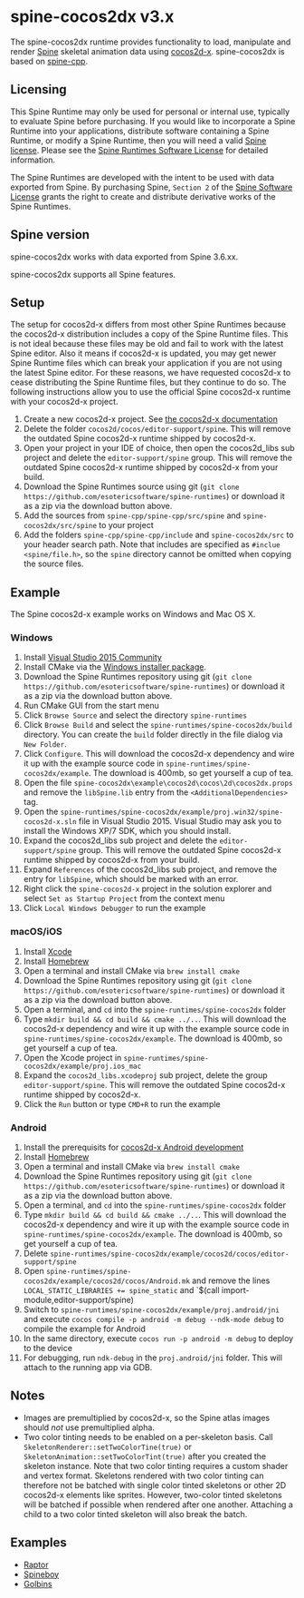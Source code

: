 # spine-cocos2dx v3.x

The spine-cocos2dx runtime provides functionality to load, manipulate and render [Spine](http://esotericsoftware.com) skeletal animation data using [cocos2d-x](http://www.cocos2d-x.org/). spine-cocos2dx is based on [spine-cpp](https://github.com/EsotericSoftware/spine-runtimes/tree/master/spine-cpp).

## Licensing

This Spine Runtime may only be used for personal or internal use, typically to evaluate Spine before purchasing. If you would like to incorporate a Spine Runtime into your applications, distribute software containing a Spine Runtime, or modify a Spine Runtime, then you will need a valid [Spine license](https://esotericsoftware.com/spine-purchase). Please see the [Spine Runtimes Software License](http://esotericsoftware.com/git/spine-runtimes/blob/LICENSE) for detailed information.

The Spine Runtimes are developed with the intent to be used with data exported from Spine. By purchasing Spine, `Section 2` of the [Spine Software License](https://esotericsoftware.com/files/license.txt) grants the right to create and distribute derivative works of the Spine Runtimes.

## Spine version

spine-cocos2dx works with data exported from Spine 3.6.xx.

spine-cocos2dx supports all Spine features.

## Setup

The setup for cocos2d-x differs from most other Spine Runtimes because the cocos2d-x distribution includes a copy of the Spine Runtime files. This is not ideal because these files may be old and fail to work with the latest Spine editor. Also it means if cocos2d-x is updated, you may get newer Spine Runtime files which can break your application if you are not using the latest Spine editor. For these reasons, we have requested cocos2d-x to cease distributing the Spine Runtime files, but they  continue to do so. The following instructions allow you to use the official Spine cocos2d-x runtime with your cocos2d-x project.

1. Create a new cocos2d-x project. See [the cocos2d-x documentation](http://www.cocos2d-x.org/docs/static-pages/installation.html)
2. Delete the folder `cocos2d/cocos/editor-support/spine`. This will remove the outdated Spine cocos2d-x runtime shipped by cocos2d-x.
3. Open your project in your IDE of choice, then open the cocos2d_libs sub project and delete the `editor-support/spine` group. This will remove the outdated Spine cocos2d-x runtime shipped by cocos2d-x from your build.
3. Download the Spine Runtimes source using git (`git clone https://github.com/esotericsoftware/spine-runtimes`) or download it as a zip via the download button above.
4. Add the sources from `spine-cpp/spine-cpp/src/spine` and `spine-cocos2dx/src/spine` to your project
4. Add the folders `spine-cpp/spine-cpp/include` and `spine-cocos2dx/src` to your header search path. Note that includes are specified as `#inclue <spine/file.h>`, so the `spine` directory cannot be omitted when copying the source files.

## Example
The Spine cocos2d-x example works on Windows and Mac OS X.

### Windows
1. Install [Visual Studio 2015 Community](https://www.visualstudio.com/en-us/downloads/download-visual-studio-vs.aspx)
2. Install CMake via the [Windows installer package](https://cmake.org/download/).
3. Download the Spine Runtimes repository using git (`git clone https://github.com/esotericsoftware/spine-runtimes`) or download it as a zip via the download button above.
4. Run CMake GUI from the start menu
5. Click `Browse Source` and select the directory `spine-runtimes`
6. Click `Browse Build` and select the `spine-runtimes/spine-cocos2dx/build` directory. You can create the `build` folder directly in the file dialog via `New Folder`.
7. Click `Configure`. This will download the cocos2d-x dependency and wire it up with the example source code in `spine-runtimes/spine-cocos2dx/example`. The download is 400mb, so get yourself a cup of tea.
7. Open the file `spine-cocos2dx\example\cocos2d\cocos\2d\cocos2dx.props` and remove the `libSpine.lib` entry from the `<AdditionalDependencies>` tag.
8. Open the `spine-runtimes/spine-cocos2dx/example/proj.win32/spine-cocos2d-x.sln` file in Visual Studio 2015. Visual Studio may ask you to install the Windows XP/7 SDK, which you should install.
9. Expand the cocos2d_libs sub project and delete the `editor-support/spine` group. This will remove the outdated Spine cocos2d-x runtime shipped by cocos2d-x from your build.
9. Expand `References` of the cocos2d_libs sub project, and remove the entry for `libSpine`, which should be marked with an error.
9. Right click the `spine-cocos2d-x` project in the solution explorer and select `Set as Startup Project` from the context menu
10. Click `Local Windows Debugger` to run the example

### macOS/iOS
1. Install [Xcode](https://developer.apple.com/xcode/)
2. Install [Homebrew](http://brew.sh/)
3. Open a terminal and install CMake via `brew install cmake`
3. Download the Spine Runtimes repository using git (`git clone https://github.com/esotericsoftware/spine-runtimes`) or download it as a zip via the download button above.
4. Open a terminal, and `cd` into the `spine-runtimes/spine-cocos2dx` folder
5. Type `mkdir build && cd build && cmake ../..`. This will download the cocos2d-x dependency and wire it up with the example source code in `spine-runtimes/spine-cocos2dx/example`. The download is 400mb, so get yourself a cup of tea.
6. Open the Xcode project in `spine-runtimes/spine-cocos2dx/example/proj.ios_mac`
7. Expand the `cocos2d_libs.xcodeproj` sub project, delete the group `editor-support/spine`. This will remove the outdated Spine cocos2d-x runtime shipped by cocos2d-x.
8. Click the `Run` button or type `CMD+R` to run the example

### Android
1. Install the prerequisits for [cocos2d-x Android development](http://www.cocos2d-x.org/docs/installation/Android-terminal/)
2. Install [Homebrew](http://brew.sh/)
3. Open a terminal and install CMake via `brew install cmake`
3. Download the Spine Runtimes repository using git (`git clone https://github.com/esotericsoftware/spine-runtimes`) or download it as a zip via the download button above.
4. Open a terminal, and `cd` into the `spine-runtimes/spine-cocos2dx` folder
5. Type `mkdir build && cd build && cmake ../..`. This will download the cocos2d-x dependency and wire it up with the example source code in `spine-runtimes/spine-cocos2dx/example`. The download is 400mb, so get yourself a cup of tea.
6. Delete `spine-runtimes/spine-cocos2dx/example/cocos2d/cocos/editor-support/spine`
7. Open `spine-runtimes/spine-cocos2dx/example/cocos2d/cocos/Android.mk` and remove the lines `LOCAL_STATIC_LIBRARIES += spine_static` and `$(call import-module,editor-support/spine)
8. Switch to `spine-runtimes/spine-cocos2dx/example/proj.android/jni` and execute `cocos compile -p android -m debug --ndk-mode debug` to compile the example for Android
9. In the same directory, execute `cocos run -p android -m debug` to deploy to the device
10. For debugging, run `ndk-debug` in the `proj.android/jni` folder. This will attach to the running app via GDB.

## Notes

* Images are premultiplied by cocos2d-x, so the Spine atlas images should *not* use premultiplied alpha.
* Two color tinting needs to be enabled on a per-skeleton basis. Call `SkeletonRenderer::setTwoColorTine(true)` or `SkeletonAnimation::setTwoColorTint(true)` after you created the skeleton instance. Note that two color tinting requires a custom shader and vertex format. Skeletons rendered with two color tinting can therefore not be batched with single color tinted skeletons or other 2D cocos2d-x elements like sprites. However, two-color tinted skeletons will be batched if possible when rendered after one another. Attaching a child to a two color tinted skeleton will also break the batch.

## Examples

- [Raptor](example/Classes/RaptorExample.cpp)
- [Spineboy](example/Classes/SpineboyExample.cpp)
- [Golbins](example/Classes/GoblinsExample.cpp)
